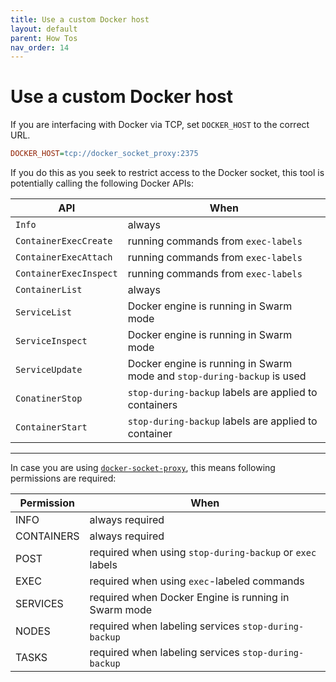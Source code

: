 ```yaml
---
title: Use a custom Docker host
layout: default
parent: How Tos
nav_order: 14
---
```


# Use a custom Docker host

If you are interfacing with Docker via TCP, set `DOCKER_HOST` to the correct URL.

```ini
DOCKER_HOST=tcp://docker_socket_proxy:2375
```

If you do this as you seek to restrict access to the Docker socket, this tool is potentially calling the following Docker APIs:

| API | When |
|-|-|
| `Info` | always |
| `ContainerExecCreate` | running commands from `exec-labels` |
| `ContainerExecAttach` | running commands from `exec-labels` |
| `ContainerExecInspect` | running commands from `exec-labels` |
| `ContainerList` | always |
  `ServiceList` | Docker engine is running in Swarm mode |
| `ServiceInspect` | Docker engine is running in Swarm mode |
| `ServiceUpdate` | Docker engine is running in Swarm mode and `stop-during-backup` is used |
| `ConatinerStop` | `stop-during-backup` labels are applied to containers |
| `ContainerStart` | `stop-during-backup` labels are applied to container |

---

In case you are using [`docker-socket-proxy`][proxy], this means following permissions are required:

| Permission | When |
|-|-|
| INFO | always required |
| CONTAINERS | always required |
| POST | required when using `stop-during-backup` or `exec` labels |
| EXEC | required when using `exec`-labeled commands |
| SERVICES | required when Docker Engine is running in Swarm mode |
| NODES | required when labeling services `stop-during-backup` |
| TASKS | required when labeling services `stop-during-backup` |

[proxy]: https://github.com/Tecnativa/docker-socket-proxy
